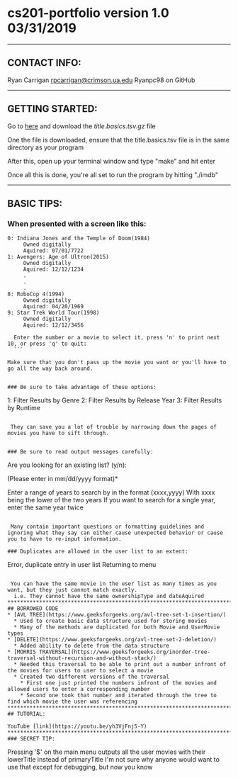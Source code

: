 # cs201-portfolio     version 1.0    03/31/2019
****************************************************************************
## CONTACT INFO:
  Ryan Carrigan
  rpcarrigan@crimson.ua.edu
  Ryanpc98 on GitHub

****************************************************************************
## GETTING STARTED:

  Go to [here](https://datasets.imdbws.com/)
  and download the *title.basics.tsv.gz* file

  One the file is downloaded, ensure that the title.basics.tsv file is in
  the same directory as your program

  After this, open up your terminal window and type "make" and hit enter

  Once all this is done, you're all set to run the program by hitting
  "./imdb"
****************************************************************************
## BASIC TIPS:

### When presented with a screen like this:
  ```
  0: Indiana Jones and the Temple of Doom(1984)
       Owned digitally
       Aquired: 07/01/7722
  1: Avengers: Age of Ultron(2015)
       Owned digitally
       Aquired: 12/12/1234
       .
       .
       .
  8: RoboCop 4(1994)
       Owned digitally
       Aquired: 04/20/1969
  9: Star Trek World Tour(1998)
       Owned digitally
       Aquired: 12/12/3456

    Enter the number or a movie to select it, press 'n' to print next 10, or press 'q' to quit:
    ```

  Make sure that you don't pass up the movie you want or you'll have to go all the way back around.


### Be sure to take advantage of these options:
  ```
  1: Filter Results by Genre
  2: Filter Results by Release Year
  3: Filter Results by Runtime
  ```

   They can save you a lot of trouble by narrowing down the pages of movies you have to sift through.


### Be sure to read output messages carefully:

  ```
  Are you looking for an existing list? (y/n):

  (Please enter in mm/dd/yyyy format)*

  Enter a range of years to search by in the format (xxxx,yyyy)
  With xxxx being the lower of the two years
  If you want to search for a single year, enter the same year twice
  ```

   Many contain important questions or formatting guidelines and ignoring what they say can either cause unexpected behavior or cause you to have to re-input information.

### Duplicates are allowed in the user list to an extent:

  ```
  Error, duplicate entry in user list
  Returning to menu
  ```

   You can have the same movie in the user list as many times as you want, but they just cannot match exactly.
    i.e. They cannot have the same ownershipType and dateAquired
****************************************************************************
## BORROWED CODE
  * [AVL TREE](https://www.geeksforgeeks.org/avl-tree-set-1-insertion/)
    * Used to create basic data structure used for storing movies
    * Many of the methods are duplicated for both Movie and UserMovie types
  * [DELETE](https://www.geeksforgeeks.org/avl-tree-set-2-deletion/)
    * Added ability to delete from the data structure
  * [MORRIS TRAVERSAL](https://www.geeksforgeeks.org/inorder-tree-traversal-without-recursion-and-without-stack/)
    * Needed this traversal to be able to print out a number infront of the movies for users to user to select a movie
    * Created two different versions of the traversal
      * First one just printed the numbers infront of the movies and allowed users to enter a corresponding number
      * Second one took that number and iterated through the tree to find which movie the user was referencing
****************************************************************************
## TUTORIAL:

  YouTube [link](https://youtu.be/yh3VjFnj5-Y)
****************************************************************************
### SECRET TIP:
  ```
  Pressing '$' on the main menu outputs all the user movies with their lowerTitle instead of primaryTitle
  I'm not sure why anyone would want to use that except for debugging, but now you know
  ```
